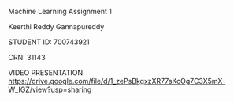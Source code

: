 Machine Learning Assignment 1

Keerthi Reddy Gannapureddy

STUDENT ID: 700743921

CRN: 31143

VIDEO PRESENTATION
https://drive.google.com/file/d/1_zePsBkgxzXR77sKcOg7C3X5mX-W_IGZ/view?usp=sharing
